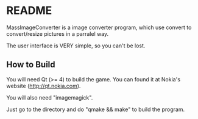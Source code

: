 README
=======

MassImageConverter is a image converter program, which use convert to convert/resize pictures in a parralel way.

The user interface is VERY simple, so you can't be lost.

How to Build
-------------

You will need Qt (>= 4) to build the game. You can found it at Nokia's website (http://qt.nokia.com).

You will also need "imagemagick".

Just go to the directory and do "qmake && make" to build the program.
